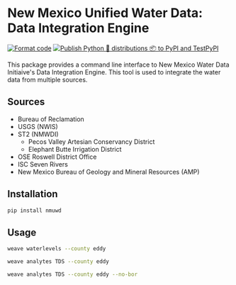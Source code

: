 # New Mexico Unified Water Data: Data Integration Engine
[![Format code](https://github.com/DataIntegrationGroup/PyWeaver/actions/workflows/format_code.yml/badge.svg?branch=main)](https://github.com/DataIntegrationGroup/PyWeaver/actions/workflows/format_code.yml)
[![Publish Python 🐍 distributions 📦 to PyPI and TestPyPI](https://github.com/DataIntegrationGroup/PyWeaver/actions/workflows/publish-to-pypi.yml/badge.svg)](https://github.com/DataIntegrationGroup/PyWeaver/actions/workflows/publish-to-pypi.yml)

This package provides a command line interface to New Mexico Water Data Initiaive's Data Integration Engine. This tool is used to integrate the water data from multiple sources.


## Sources
 - Bureau of Reclamation
 - USGS (NWIS)
 - ST2 (NMWDI)
   - Pecos Valley Artesian Conservancy District
   - Elephant Butte Irrigation District
 - OSE Roswell District Office
 - ISC Seven Rivers
 - New Mexico Bureau of Geology and Mineral Resources (AMP)
 

## Installation

```bash
pip install nmuwd
```

## Usage

```bash
weave waterlevels --county eddy
```
```bash
weave analytes TDS --county eddy
```
```bash
weave analytes TDS --county eddy --no-bor
```
